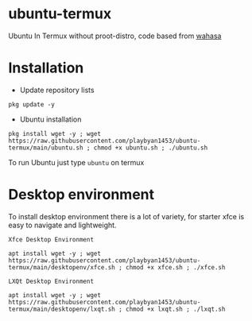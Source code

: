 # ubuntu-termux

Ubuntu In Termux without proot-distro, code based from [wahasa](https://github.com/wahasa/Ubuntu/)

# Installation

* Update repository lists
```
pkg update -y
```
* Ubuntu installation
```
pkg install wget -y ; wget https://raw.githubusercontent.com/playbyan1453/ubuntu-termux/main/ubuntu.sh ; chmod +x ubuntu.sh ; ./ubuntu.sh
```
To run Ubuntu just type `ubuntu` on termux

# Desktop environment
To install desktop environment there is a lot of variety, for starter xfce is easy to navigate and lightweight.

`Xfce Desktop Environment`
```
apt install wget -y ; wget https://raw.githubusercontent.com/playbyan1453/ubuntu-termux/main/desktopenv/xfce.sh ; chmod +x xfce.sh ; ./xfce.sh
```

`LXQt Desktop Environment`
```
apt install wget -y ; wget https://raw.githubusercontent.com/playbyan1453/ubuntu-termux/main/desktopenv/lxqt.sh ; chmod +x lxqt.sh ; ./lxqt.sh
```
